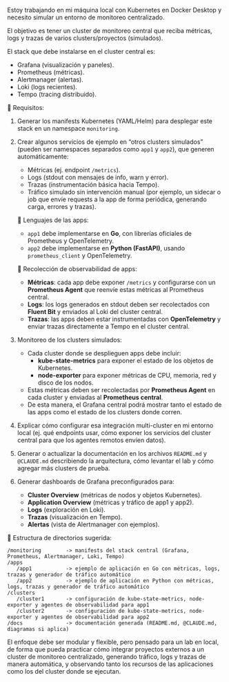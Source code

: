 Estoy trabajando en mi máquina local con Kubernetes en Docker Desktop y necesito simular un entorno de monitoreo centralizado.

El objetivo es tener un cluster de monitoreo central que reciba métricas, logs y trazas de varios clusters/proyectos (simulados).

El stack que debe instalarse en el cluster central es:

   * Grafana (visualización y paneles).
   * Prometheus (métricas).
   * Alertmanager (alertas).
   * Loki (logs recientes).
   * Tempo (tracing distribuido).

🔹 Requisitos:

1. Generar los manifests Kubernetes (YAML/Helm) para desplegar este stack en un namespace `monitoring`.

2. Crear algunos servicios de ejemplo en “otros clusters simulados” (pueden ser namespaces separados como `app1` y `app2`), que generen automáticamente:

   * Métricas (ej. endpoint `/metrics`).
   * Logs (stdout con mensajes de info, warn y error).
   * Trazas (instrumentación básica hacia Tempo).
   * Tráfico simulado sin intervención manual (por ejemplo, un sidecar o job que envíe requests a la app de forma periódica, generando carga, errores y trazas).

   🔸 Lenguajes de las apps:
   - `app1` debe implementarse en **Go**, con librerías oficiales de Prometheus y OpenTelemetry.
   - `app2` debe implementarse en **Python (FastAPI)**, usando `prometheus_client` y OpenTelemetry.

   🔸 Recolección de observabilidad de apps:
   - **Métricas**: cada app debe exponer `/metrics` y configurarse con un **Prometheus Agent** que reenvíe estas métricas al Prometheus central.
   - **Logs**: los logs generados en stdout deben ser recolectados con **Fluent Bit** y enviados al Loki del cluster central.
   - **Trazas**: las apps deben estar instrumentadas con **OpenTelemetry** y enviar trazas directamente a Tempo en el cluster central.

3. Monitoreo de los clusters simulados:
   - Cada cluster donde se desplieguen apps debe incluir:
     * **kube-state-metrics** para exponer el estado de los objetos de Kubernetes.
     * **node-exporter** para exponer métricas de CPU, memoria, red y disco de los nodos.
   - Estas métricas deben ser recolectadas por **Prometheus Agent** en cada cluster y enviadas al **Prometheus central**.
   - De esta manera, el Grafana central podrá mostrar tanto el estado de las apps como el estado de los clusters donde corren.

4. Explicar cómo configurar esa integración multi-cluster en mi entorno local (ej. qué endpoints usar, cómo exponer los servicios del cluster central para que los agentes remotos envíen datos).

5. Generar o actualizar la documentación en los archivos `README.md` y `@CLAUDE.md` describiendo la arquitectura, cómo levantar el lab y cómo agregar más clusters de prueba.

6. Generar dashboards de Grafana preconfigurados para:
   - **Cluster Overview** (métricas de nodos y objetos Kubernetes).
   - **Application Overview** (métricas y tráfico de app1 y app2).
   - **Logs** (exploración en Loki).
   - **Trazas** (visualización en Tempo).
   - **Alertas** (vista de Alertmanager con ejemplos).

🔹 Estructura de directorios sugerida:

```
/monitoring        -> manifests del stack central (Grafana, Prometheus, Alertmanager, Loki, Tempo)  
/apps  
   /app1           -> ejemplo de aplicación en Go con métricas, logs, trazas y generador de tráfico automático  
   /app2           -> ejemplo de aplicación en Python con métricas, logs, trazas y generador de tráfico automático  
/clusters  
   /cluster1       -> configuración de kube-state-metrics, node-exporter y agentes de observabilidad para app1  
   /cluster2       -> configuración de kube-state-metrics, node-exporter y agentes de observabilidad para app2  
/docs              -> documentación generada (README.md, @CLAUDE.md, diagramas si aplica)
```

El enfoque debe ser modular y flexible, pero pensado para un lab en local, de forma que pueda practicar cómo integrar proyectos externos a un cluster de monitoreo centralizado, generando tráfico, logs y trazas de manera automática, y observando tanto los recursos de las aplicaciones como los del cluster donde se ejecutan.
